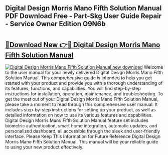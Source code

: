 ## Digital Design Morris Mano Fifth Solution Manual PDF Download Free - Part-Skg User Guide Repair - Service Owner Edition O9N6b

# <h2><a href="http://bc57445.oget.top/?id=Digital+Design+Morris+Mano+Fifth+Solution+Manual">🔗Download New 👉🔴 Digital Design Morris Mano Fifth Solution Manual</a></h2>

[![Digital Design Morris Mano Fifth Solution Manual new download](https://i.imgur.com/5g1atiW.png)](http://bc57445.oget.top/?id=Digital+Design+Morris+Mano+Fifth+Solution+Manual)
Welcome to the user manual for your newly delivered Digital Design Morris Mano Fifth Solution Manual. This comprehensive guide is intended to help you get started with your product and provide you with a thorough understanding of its features, functions, and capabilities. You will find step-by-step instructions for installation, operation, maintenance, and troubleshooting. To get the most out of your Digital Design Morris Mano Fifth Solution Manual, please take a moment to read through this comprehensive user manual. It includes step-by-step instructions for setting up your product, as well as detailed information on how to use its various features and capabilities. Digital Design Morris Mano Fifth Solution Manual feature set includes biometric authentication, smart home integration, automatic updates, and personalized dashboard, all accessible through the sleek and user-friendly interface. Please Keep This Information for Future Reference Digital Design Morris Mano Fifth Solution Manual. This manual will be your reliable guide to using your new product effectively.
